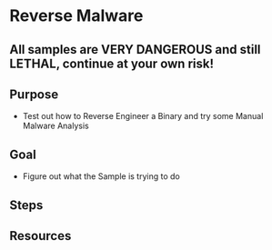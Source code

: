 # Reverse Malware

## **All samples are VERY DANGEROUS and still LETHAL, continue at your own risk!**

## Purpose
- Test out how to Reverse Engineer a Binary and try some Manual Malware Analysis

## Goal
- Figure out what the Sample is trying to do

## Steps

## Resources
